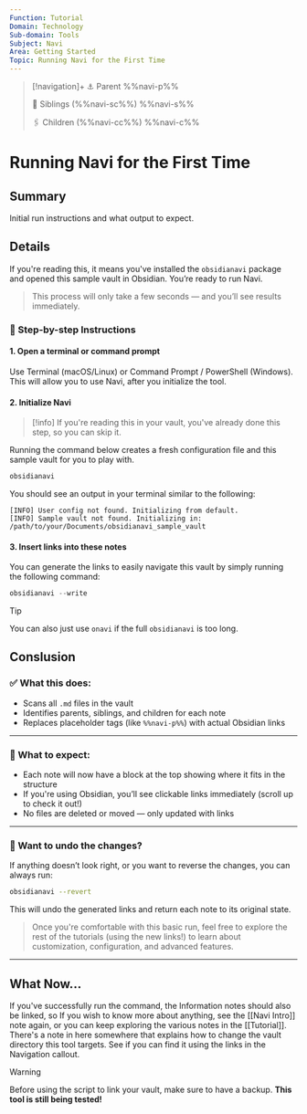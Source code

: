 ```yaml
---
Function: Tutorial
Domain: Technology
Sub-domain: Tools
Subject: Navi
Area: Getting Started
Topic: Running Navi for the First Time
---
```

> [!navigation]+
> ⚓ Parent
> %%navi-p%%
> 
> 🔗 Siblings (%%navi-sc%%)
> %%navi-s%%
> 
> 🖇️ Children (%%navi-cc%%)
> %%navi-c%%

# Running Navi for the First Time

## Summary

Initial run instructions and what output to expect.

## Details

If you're reading this, it means you've installed the `obsidianavi` package and opened this sample vault in Obsidian.
You’re ready to run Navi.

> This process will only take a few seconds — and you’ll see results immediately.

### 🧭 Step-by-step Instructions

#### 1. Open a terminal or command prompt

Use Terminal (macOS/Linux) or Command Prompt / PowerShell (Windows). This will allow you to use Navi, after you initialize the tool.

#### 2. Initialize Navi

> [!info]
> If you're reading this in your vault, you've already done this step, so you can skip it.

Running the command below creates a fresh configuration file and this sample vault for you to play with.

```bash
obsidianavi
```

You should see an output in your terminal similar to the following:

```terminal
[INFO] User config not found. Initializing from default.
[INFO] Sample vault not found. Initializing in: /path/to/your/Documents/obsidianavi_sample_vault
```

#### 3. Insert links into these notes

You can generate the links to easily navigate this vault by simply running the following command:

```python
obsidianavi --write
```

> [!tip]
> You can also just use `onavi` if the full `obsidianavi` is too long.

## Conslusion

### ✅ What this does:

- Scans all `.md` files in the vault
- Identifies parents, siblings, and children for each note
- Replaces placeholder tags (like `%%​navi-p%%​`) with actual Obsidian links

---

### 🧪 What to expect:

- Each note will now have a block at the top showing where it fits in the structure
- If you're using Obsidian, you’ll see clickable links immediately (scroll up to check it out!)
- No files are deleted or moved — only updated with links

---

### 🔁 Want to undo the changes?

If anything doesn’t look right, or you want to reverse the changes, you can always run:

```bash
obsidianavi --revert
```

This will undo the generated links and return each note to its original state.

> Once you're comfortable with this basic run, feel free to explore the rest of the tutorials (using the new links!) to learn about customization, configuration, and advanced features.

---
## What Now...
If you've successfully run the command, the Information notes should also be linked, so If you wish to know more about anything, see the [[Navi Intro]] note again, or you can keep exploring the various notes in the [[Tutorial]]. There's a note in here somewhere that explains how to change the vault directory this tool targets. See if you can find it using the links in the Navigation callout.

> [!warning]
> Before using the script to link your vault, make sure to have a backup.
> **This tool is still being tested!**